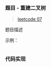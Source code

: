 ### 题目 - 重建二叉树

> [leetcode 07](https://leetcode-cn.com/problems/zhong-jian-er-cha-shu-lcof/)

题目描述

示例：

```js

```

### 代码实现

```js

```
